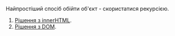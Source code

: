 Найпростіший спосіб обійти об'єкт - скористатися рекурсією.

1. [Рішення з innerHTML](sandbox:innerhtml).
2. [Рішення з DOM](sandbox:build-tree-dom).
